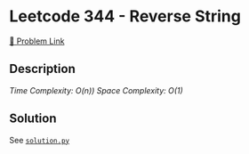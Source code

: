 # Leetcode 344 - Reverse String

[🔗 Problem Link](https://leetcode.com/problems/reverse-string/)

## Description

*Time Complexity: O(n))
Space Complexity: O(1)*

## Solution

See [`solution.py`](solution.py)
